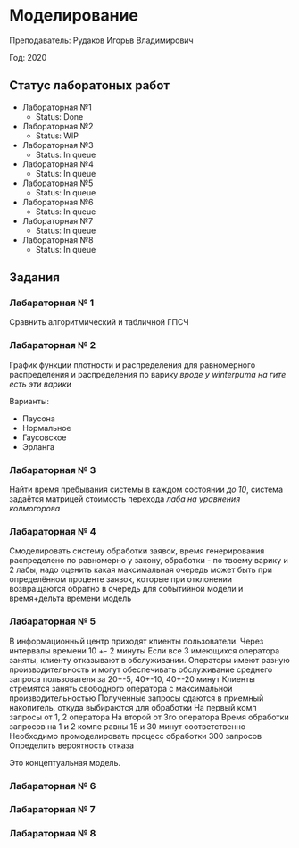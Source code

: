# Моделирование #
Преподаватель: Рудаков Игорьв Владимирович

Год: 2020

## Статус лаборатоных работ ##

* Лабораторная №1
    * Status: Done
* Лабораторная №2
    * Status: WIP
* Лабораторная №3
    * Status: In queue
* Лабораторная №4
    * Status: In queue
* Лабораторная №5
    * Status: In queue
* Лабораторная №6
    * Status: In queue
* Лабораторная №7
    * Status: In queue
* Лабораторная №8
    * Status: In queue
    
## Задания ##
### Лабараторная № 1 ###
Сравнить алгоритмический и табличной ГПСЧ
### Лабараторная № 2 ###
График функции плотности и распределения для равномерного распределения и распределения по варику *вроде у
winterpuma на гите есть эти варики*

Варианты:
* Паусона
* Нормальное
* Гаусовское
* Эрланга

### Лабараторная № 3 ###
Найти время пребывания системы в каждом состоянии *до 10*, система задаётся матрицей стоимость перехода
*лаба на уравнения колмогорова*
### Лабараторная № 4 ###
Смоделировать систему обработки заявок, время генерирования распределено по равномерно у закону, 
обработки - по твоему варику и 2 лабы, надо оценить какая максимальная очередь может быть при определённом проценте
 заявок, которые при отклонении возвращаются обратно в очередь для событийной модели и время+дельта времени модель
### Лабараторная № 5 ###
В информационный центр приходят клиенты пользователи. Через интервалы времени 10 +- 2 минуты
Если все 3 имеющихся оператора заняты, клиенту отказывают в обслуживании. Операторы имеют разную производительность и 
могут обеспечивать обслуживание среднего запроса пользователя за 20+-5, 40+-10, 40+-20 минут
Клиенты стремятся занять свободного оператора с максимальной производительностью
Полученные запросы сдаются в приемный накопитель, откуда выбираются для обработки
На первый комп запросы от 1, 2 оператора
На второй от 3го оператора
Время обработки запросов на 1 и 2 компе равны 15 и 30 минут соответственно
Необходимо промоделировать процесс обработки 300 запросов
Определить вероятность отказа

Это концептуальная модель.
### Лабараторная № 6 ###
### Лабараторная № 7 ###
### Лабараторная № 8 ###
